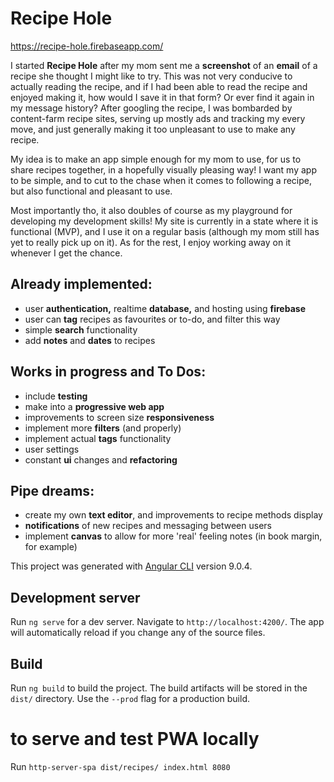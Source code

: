 # Recipe Hole

https://recipe-hole.firebaseapp.com/

I started **Recipe Hole** after my mom sent me a **screenshot** of an **email** of a recipe she thought I might like to try. This was not very conducive to actually reading the recipe, and if I had been able to read the recipe and enjoyed making it, how would I save it in that form? Or ever find it again in my message history? After googling the recipe, I was bombarded by content-farm recipe sites, serving up mostly ads and tracking my every move, and just generally making it too unpleasant to use to make any recipe.

My idea is to make an app simple enough for my mom to use, for us to share recipes together, in a hopefully visually pleasing way! I want my app to be simple, and to cut to the chase when it comes to following a recipe, but also functional and pleasant to use.

Most importantly tho, it also doubles of course as my playground for developing my development skills!
My site is currently in a state where it is functional (MVP), and I use it on a regular basis (although my mom still has yet to really pick up on it). As for the rest, I enjoy working away on it whenever I get the chance.

## Already implemented:

- user **authentication,** realtime **database,** and hosting using **firebase**
- user can **tag** recipes as favourites or to-do, and filter this way
- simple **search** functionality
- add **notes** and **dates** to recipes

## Works in progress and To Dos:

- include **testing**
- make into a **progressive web app**
- improvements to screen size **responsiveness**
- implement more **filters** (and properly)
- implement actual **tags** functionality
- user settings
- constant **ui** changes and **refactoring**

## Pipe dreams:

- create my own **text editor**, and improvements to recipe methods display
- **notifications** of new recipes and messaging between users
- implement **canvas** to allow for more 'real' feeling notes (in book margin, for example)




This project was generated with [Angular CLI](https://github.com/angular/angular-cli) version 9.0.4.

## Development server

Run `ng serve` for a dev server. Navigate to `http://localhost:4200/`. The app will automatically reload if you change any of the source files.

## Build

Run `ng build` to build the project. The build artifacts will be stored in the `dist/` directory. Use the `--prod` flag for a production build.

# to serve and test PWA locally

Run `http-server-spa dist/recipes/ index.html 8080`
